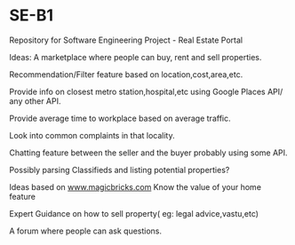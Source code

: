 # SE-B1
Repository for Software Engineering Project - Real Estate Portal


Ideas:
A marketplace where people can buy, rent and sell properties.

Recommendation/Filter feature based on location,cost,area,etc.

Provide info on closest metro station,hospital,etc using Google Places API/ any other API.

Provide average time to workplace based on average traffic.

Look into common complaints in that locality.

Chatting feature between the seller and the buyer probably using some API.

Possibly parsing Classifieds and listing potential properties?

Ideas based on www.magicbricks.com
Know the value of your home feature

Expert Guidance on how to sell property( eg: legal advice,vastu,etc)

A forum where people can ask questions.


